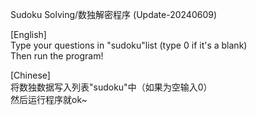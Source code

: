 Sudoku Solving/数独解密程序 (Update-20240609)

[English]                         
Type your questions in "sudoku"list (type 0 if it's a blank)                          
Then run the program!

[Chinese]                              
将数独数据写入列表"sudoku"中（如果为空输入0）                            
然后运行程序就ok~
